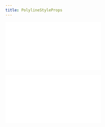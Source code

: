 ```yaml
---
title: PolylineStyleProps
---
```


<embed src="../../common/MarkerStyleProps.en.md"></embed>

<embed src="../../common/BaseStyleProps.en.md"></embed>
